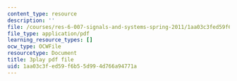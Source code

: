 ```yaml
---
content_type: resource
description: ''
file: /courses/res-6-007-signals-and-systems-spring-2011/1aa03c3fed59f6b55d994d766a94771a_P5Ce9tbK86M.pdf
file_type: application/pdf
learning_resource_types: []
ocw_type: OCWFile
resourcetype: Document
title: 3play pdf file
uid: 1aa03c3f-ed59-f6b5-5d99-4d766a94771a
---
```

